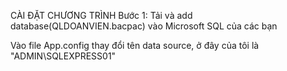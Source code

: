 CÀI ĐẶT CHƯƠNG TRÌNH
Bước 1: Tải và add database(QLDOANVIEN.bacpac) vào Microsoft SQL của các bạn

Vào file App.config thay đổi tên data source, ở đây của tôi là "ADMIN\SQLEXPRESS01"
<connectionStrings>
    <add name="QLDOANVIENEntities" connectionString="metadata=res://*/QLDV.csdl|res://*/QLDV.ssdl|res://*/QLDV.msl;provider=System.Data.SqlClient;provider connection string=&quot;data source=ADMIN\SQLEXPRESS01;initial catalog=QLDOANVIEN;integrated security=True;MultipleActiveResultSets=True;App=EntityFramework&quot;" providerName="System.Data.EntityClient" />
  </connectionStrings>
